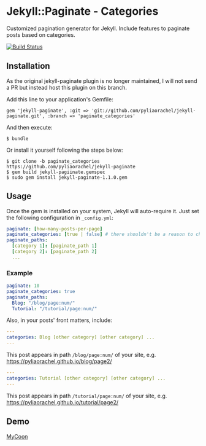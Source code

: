 # Jekyll::Paginate - Categories

Customized pagination generator for Jekyll.
Include features to paginate posts based on categories.

[![Build Status](https://secure.travis-ci.org/jekyll/jekyll-paginate.svg?branch=master)](https://travis-ci.org/jekyll/jekyll-paginate)

## Installation

As the original jekyll-paginate plugin is no longer maintained, I will not send a PR but instead host this plugin on this branch.

Add this line to your application's Gemfile:

    gem 'jekyll-paginate', :git => 'git://github.com/pyliaorachel/jekyll-paginate.git', :branch => 'paginate_categories'

And then execute:

    $ bundle

Or install it yourself following the steps below:

    $ git clone -b paginate_categories https://github.com/pyliaorachel/jekyll-paginate
    $ gem build jekyll-pagiinate.gemspec
    $ sudo gem install jekyll-paginate-1.1.0.gem

## Usage

Once the gem is installed on your system, Jekyll will auto-require it. Just set the following configuration in `_config.yml`:

```yml
paginate: [how-many-posts-per-page]
paginate_categories: [true | false] # there shouldn't be a reason to choose false... you can just follow the original jekyll-paginate configurations
paginate_paths: 
  [category 1]: [paginate_path 1]
  [category 2]: [paginate_path 2]
  ...
```

### Example

```yml
paginate: 10
paginate_categories: true
paginate_paths: 
  Blog: "/blog/page:num/"
  Tutorial: "/tutorial/page:num/"
```

Also, in your posts' front matters, include:

```yml
---
categories: Blog [other category] [other category] ...
---
```

This post appears in path `/blog/page:num/` of your site, e.g. https://pyliaorachel.github.io/blog/page2/

```yml
---
categories: Tutorial [other category] [other category] ...
---
```

This post appears in path `/tutorial/page:num/` of your site, e.g. https://pyliaorachel.github.io/tutorial/page2/

## Demo

[MyCoon](https://github.com/pyliaorachel/pyliaorachel.github.io/tree/source)
